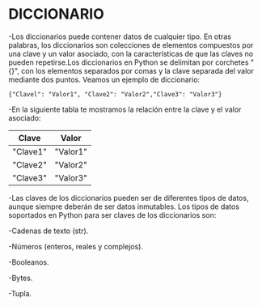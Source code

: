 # DICCIONARIO

-Los diccionarios puede contener datos de cualquier tipo. En otras palabras, los diccionarios son colecciones de elementos compuestos por una clave y un valor asociado, con la características de que las claves no pueden repetirse.Los diccionarios en Python se delimitan por corchetes "{}", con los elementos separados por comas y la clave separada del valor mediante dos puntos. Veamos un ejemplo de diccionario:

`{"Clavel": "Valor1", "Clave2": "Valor2","Clave3": "Valor3"}`

-En la siguiente tabla te mostramos la relación entre la clave y el valor asociado:

| Clave      | Valor |
|------------|--------------|
| "Clave1"   |  "Valor1"   |
| "Clave2"   | "Valor2"    |
|  "Clave3"  |   "Valor3"  |  

-Las claves de los diccionarios pueden ser de diferentes tipos de datos, aunque siempre deberán de ser datos inmutables. Los tipos de datos soportados en Python para ser claves de los diccionarios son:

-Cadenas de texto (str).

-Números (enteros, reales y complejos).

-Booleanos.

-Bytes.

-Tupla.